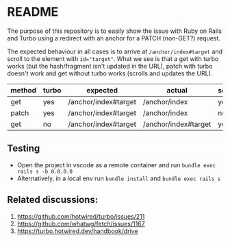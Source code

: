 # README

The purpose of this repository is to easily show the issue with Ruby on Rails and Turbo using a redirect with an 
anchor for a PATCH (non-GET?) request.

The expected behaviour in all cases is to arrive at `/anchor/index#target` and scroll to the element with `id="target"`.
What we see is that a get with turbo works (but the hash/fragment isn't updated in the URL), patch with turbo doesn't work
and get without turbo works (scrolls and updates the URL).

| method | turbo | expected | actual | scrolls? |
| -------|-------|----------|--------|----------|
| get    | yes   | /anchor/index#target | /anchor/index | yes |
| patch  | yes   | /anchor/index#target | /anchor/index | no |
| get    | no    | /anchor/index#target | /anchor/index#target | yes |


## Testing

* Open the project in vscode as a remote container and run `bundle exec rails s -b 0.0.0.0`
* Alternatively, in a local env run `bundle install` and `bundle exec rails s`

## Related discussions:

1. https://github.com/hotwired/turbo/issues/211
2. https://github.com/whatwg/fetch/issues/1167
3. https://turbo.hotwired.dev/handbook/drive
